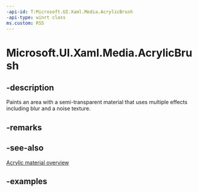 ```yaml
---
-api-id: T:Microsoft.UI.Xaml.Media.AcrylicBrush
-api-type: winrt class
ms.custom: RS5
---
```

<!-- Class syntax.
public class AcrylicBrush : XamlCompositionBrushBase, XamlCompositionBrushBase
-->

# Microsoft.UI.Xaml.Media.AcrylicBrush


## -description

Paints an area with a semi-transparent material that uses multiple effects including blur and a noise texture.


## -remarks


## -see-also
[Acrylic material overview](https://docs.microsoft.com/windows/uwp/design/style/acrylic)


## -examples


